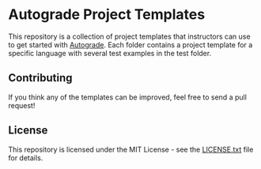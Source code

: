 # Autograde Project Templates

This repository is a collection of project templates that instructors can use to get started with [Autograde](https://github.com/harp-lab/autograde). Each folder contains a project template for a specific language with several test examples in the test folder. 

## Contributing

If you think any of the templates can be improved, feel free to send a pull request!

## License
This repository is licensed under the MIT License - see the [LICENSE.txt](LICENSE.txt) file for details.